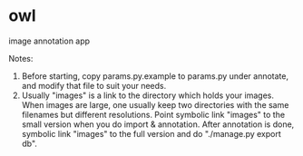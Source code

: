# owl
image annotation app

Notes:

1. Before starting, copy params.py.example to params.py under annotate,
   and modify that file to suit your needs.
2. Usually "images" is a link to the directory which holds your images.
   When images are large, one usually keep two directories with the same
   filenames but different resolutions.  Point symbolic link "images" to
   the small version when you do import & annotation.  After annotation
   is done, symbolic link "images" to the full version and do
   "./manage.py export db".

